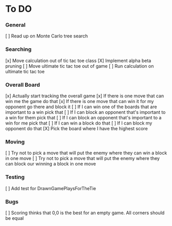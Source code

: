 ﻿# To DO

### General
[ ] Read up on Monte Carlo tree search

### Searching

[x] Move calculation out of tic tac toe class
[X] Implement alpha beta pruning
[ ] Move ultimate tic tac toe out of game
[ ] Run calculation on ultimate tic tac toe

### Overall Board
[x] Actually start tracking the overall game
[x] If there is one move that can win me the game do that
[x] If there is one move that can win it for my opponent go there and block it
[ ] If I can win one of the boards that are important to a win pick that
[ ] If I can block an opponent that's important to a win for them pick that
[ ] If I can block an opponent that's important to a win for me pick that
[ ] If I can win a block do that
[ ] If I can block my opponent do that
[X] Pick the board where I have the highest score

### Moving
[ ] Try not to pick a move that will put the enemy where they can win a block in one move
[ ] Try not to pick a move that will put the enemy where they can block our winning a block in one move

### Testing
[ ] Add test for DrawnGamePlaysForTheTie

### Bugs
[ ] Scoring thinks that 0,0 is the best for an empty game. All corners should be equal

